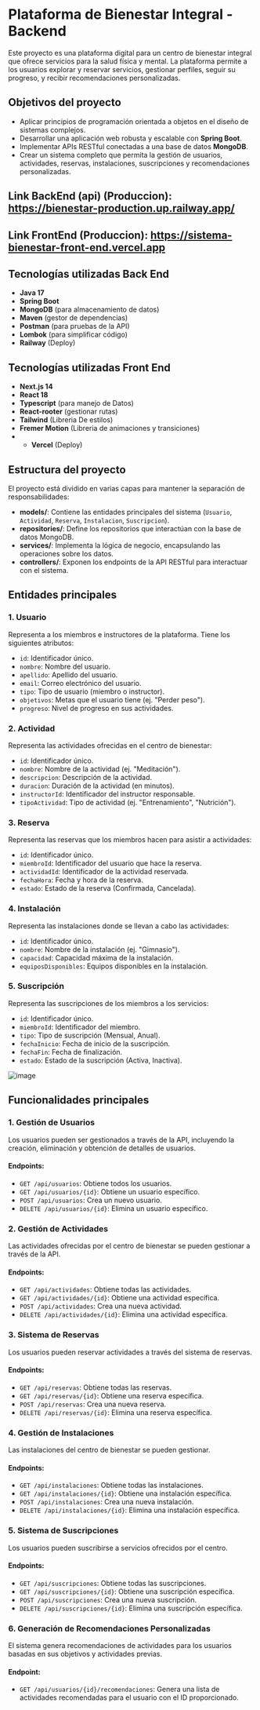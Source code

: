 # Plataforma de Bienestar Integral - Backend

Este proyecto es una plataforma digital para un centro de bienestar integral que ofrece servicios para la salud física y mental. La plataforma permite a los usuarios explorar y reservar servicios, gestionar perfiles, seguir su progreso, y recibir recomendaciones personalizadas.

## Objetivos del proyecto

- Aplicar principios de programación orientada a objetos en el diseño de sistemas complejos.
- Desarrollar una aplicación web robusta y escalable con **Spring Boot**.
- Implementar APIs RESTful conectadas a una base de datos **MongoDB**.
- Crear un sistema completo que permita la gestión de usuarios, actividades, reservas, instalaciones, suscripciones y recomendaciones personalizadas.


## Link BackEnd (api) (Produccion): https://bienestar-production.up.railway.app/

## Link FrontEnd (Produccion): https://sistema-bienestar-front-end.vercel.app


## Tecnologías utilizadas Back End
- **Java 17**
- **Spring Boot**
- **MongoDB** (para almacenamiento de datos)
- **Maven** (gestor de dependencias)
- **Postman** (para pruebas de la API)
- **Lombok** (para simplificar código)
- **Railway** (Deploy)

## Tecnologías utilizadas Front End
- **Next.js 14**
- **React 18**
- **Typescript** (para manejo de Datos)
- **React-rooter** (gestionar rutas)
- **Tailwind** (Libreria De estilos)
- **Fremer Motion** (Libreria de animaciones y transiciones)
- - **Vercel** (Deploy)

## Estructura del proyecto

El proyecto está dividido en varias capas para mantener la separación de responsabilidades:

- **models/**: Contiene las entidades principales del sistema (`Usuario`, `Actividad`, `Reserva`, `Instalacion`, `Suscripcion`).
- **repositories/**: Define los repositorios que interactúan con la base de datos MongoDB.
- **services/**: Implementa la lógica de negocio, encapsulando las operaciones sobre los datos.
- **controllers/**: Exponen los endpoints de la API RESTful para interactuar con el sistema.

## Entidades principales

### 1. Usuario
Representa a los miembros e instructores de la plataforma. Tiene los siguientes atributos:
- `id`: Identificador único.
- `nombre`: Nombre del usuario.
- `apellido`: Apellido del usuario.
- `email`: Correo electrónico del usuario.
- `tipo`: Tipo de usuario (miembro o instructor).
- `objetivos`: Metas que el usuario tiene (ej. "Perder peso").
- `progreso`: Nivel de progreso en sus actividades.

### 2. Actividad
Representa las actividades ofrecidas en el centro de bienestar:
- `id`: Identificador único.
- `nombre`: Nombre de la actividad (ej. "Meditación").
- `descripcion`: Descripción de la actividad.
- `duracion`: Duración de la actividad (en minutos).
- `instructorId`: Identificador del instructor responsable.
- `tipoActividad`: Tipo de actividad (ej. "Entrenamiento", "Nutrición").

### 3. Reserva
Representa las reservas que los miembros hacen para asistir a actividades:
- `id`: Identificador único.
- `miembroId`: Identificador del usuario que hace la reserva.
- `actividadId`: Identificador de la actividad reservada.
- `fechaHora`: Fecha y hora de la reserva.
- `estado`: Estado de la reserva (Confirmada, Cancelada).

### 4. Instalación
Representa las instalaciones donde se llevan a cabo las actividades:
- `id`: Identificador único.
- `nombre`: Nombre de la instalación (ej. "Gimnasio").
- `capacidad`: Capacidad máxima de la instalación.
- `equiposDisponibles`: Equipos disponibles en la instalación.

### 5. Suscripción
Representa las suscripciones de los miembros a los servicios:
- `id`: Identificador único.
- `miembroId`: Identificador del miembro.
- `tipo`: Tipo de suscripción (Mensual, Anual).
- `fechaInicio`: Fecha de inicio de la suscripción.
- `fechaFin`: Fecha de finalización.
- `estado`: Estado de la suscripción (Activa, Inactiva).

![image](https://github.com/user-attachments/assets/1988950a-bab9-4dc1-adba-225162b9473a)

## Funcionalidades principales

### 1. Gestión de Usuarios
Los usuarios pueden ser gestionados a través de la API, incluyendo la creación, eliminación y obtención de detalles de usuarios.

#### Endpoints:
- `GET /api/usuarios`: Obtiene todos los usuarios.
- `GET /api/usuarios/{id}`: Obtiene un usuario específico.
- `POST /api/usuarios`: Crea un nuevo usuario.
- `DELETE /api/usuarios/{id}`: Elimina un usuario específico.

### 2. Gestión de Actividades
Las actividades ofrecidas por el centro de bienestar se pueden gestionar a través de la API.

#### Endpoints:
- `GET /api/actividades`: Obtiene todas las actividades.
- `GET /api/actividades/{id}`: Obtiene una actividad específica.
- `POST /api/actividades`: Crea una nueva actividad.
- `DELETE /api/actividades/{id}`: Elimina una actividad específica.

### 3. Sistema de Reservas
Los usuarios pueden reservar actividades a través del sistema de reservas.

#### Endpoints:
- `GET /api/reservas`: Obtiene todas las reservas.
- `GET /api/reservas/{id}`: Obtiene una reserva específica.
- `POST /api/reservas`: Crea una nueva reserva.
- `DELETE /api/reservas/{id}`: Elimina una reserva específica.

### 4. Gestión de Instalaciones
Las instalaciones del centro de bienestar se pueden gestionar.

#### Endpoints:
- `GET /api/instalaciones`: Obtiene todas las instalaciones.
- `GET /api/instalaciones/{id}`: Obtiene una instalación específica.
- `POST /api/instalaciones`: Crea una nueva instalación.
- `DELETE /api/instalaciones/{id}`: Elimina una instalación específica.

### 5. Sistema de Suscripciones
Los usuarios pueden suscribirse a servicios ofrecidos por el centro.

#### Endpoints:
- `GET /api/suscripciones`: Obtiene todas las suscripciones.
- `GET /api/suscripciones/{id}`: Obtiene una suscripción específica.
- `POST /api/suscripciones`: Crea una nueva suscripción.
- `DELETE /api/suscripciones/{id}`: Elimina una suscripción específica.

### 6. Generación de Recomendaciones Personalizadas
El sistema genera recomendaciones de actividades para los usuarios basadas en sus objetivos y actividades previas.

#### Endpoint:
- `GET /api/usuarios/{id}/recomendaciones`: Genera una lista de actividades recomendadas para el usuario con el ID proporcionado.

